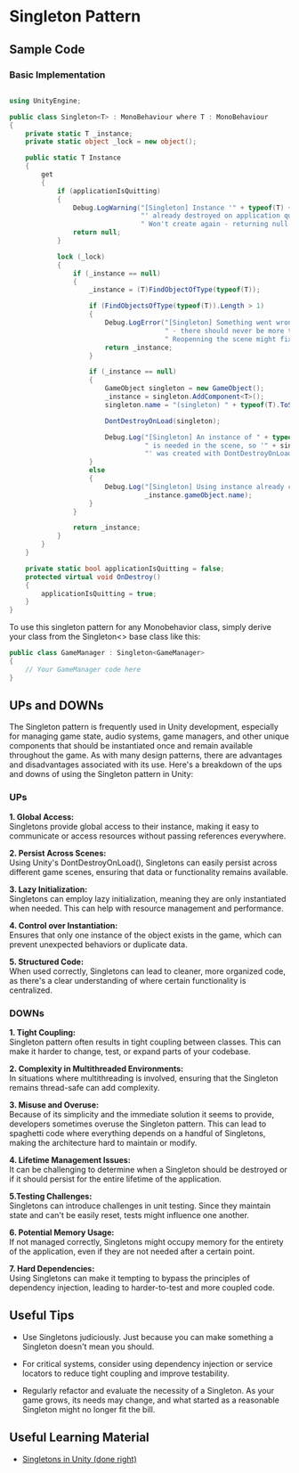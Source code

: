 # Singleton Pattern

## Sample Code

### Basic Implementation
```C#

using UnityEngine;

public class Singleton<T> : MonoBehaviour where T : MonoBehaviour
{
    private static T _instance;
    private static object _lock = new object();

    public static T Instance
    {
        get
        {
            if (applicationIsQuitting)
            {
                Debug.LogWarning("[Singleton] Instance '" + typeof(T) +
                                 "' already destroyed on application quit." +
                                 " Won't create again - returning null.");
                return null;
            }

            lock (_lock)
            {
                if (_instance == null)
                {
                    _instance = (T)FindObjectOfType(typeof(T));

                    if (FindObjectsOfType(typeof(T)).Length > 1)
                    {
                        Debug.LogError("[Singleton] Something went wrong " +
                                       " - there should never be more than 1 singleton!" +
                                       " Reopenning the scene might fix it.");
                        return _instance;
                    }

                    if (_instance == null)
                    {
                        GameObject singleton = new GameObject();
                        _instance = singleton.AddComponent<T>();
                        singleton.name = "(singleton) " + typeof(T).ToString();

                        DontDestroyOnLoad(singleton);

                        Debug.Log("[Singleton] An instance of " + typeof(T) + 
                                  " is needed in the scene, so '" + singleton +
                                  "' was created with DontDestroyOnLoad.");
                    }
                    else
                    {
                        Debug.Log("[Singleton] Using instance already created: " +
                                  _instance.gameObject.name);
                    }
                }

                return _instance;
            }
        }
    }

    private static bool applicationIsQuitting = false;
    protected virtual void OnDestroy()
    {
        applicationIsQuitting = true;
    }
}

```

To use this singleton pattern for any Monobehavior class, simply derive your class from the Singleton<> base class like this:

```C#
public class GameManager : Singleton<GameManager>
{
    // Your GameManager code here
}

```

## UPs and DOWNs

The Singleton pattern is frequently used in Unity development, especially for managing game state, audio systems, game managers, and other unique components that should be instantiated once and remain available throughout the game. As with many design patterns, there are advantages and disadvantages associated with its use. Here's a breakdown of the ups and downs of using the Singleton pattern in Unity:

### UPs

**1. Global Access:** <br>Singletons provide global access to their instance, making it easy to communicate or access resources without passing references everywhere.

**2. Persist Across Scenes:** <br>Using Unity's DontDestroyOnLoad(), Singletons can easily persist across different game scenes, ensuring that data or functionality remains available.

**3. Lazy Initialization:** <br>Singletons can employ lazy initialization, meaning they are only instantiated when needed. This can help with resource management and performance.

**4. Control over Instantiation:** <br>Ensures that only one instance of the object exists in the game, which can prevent unexpected behaviors or duplicate data.

**5. Structured Code:** <br>When used correctly, Singletons can lead to cleaner, more organized code, as there's a clear understanding of where certain functionality is centralized.

### DOWNs

**1. Tight Coupling:** <br>Singleton pattern often results in tight coupling between classes. This can make it harder to change, test, or expand parts of your codebase.

**2. Complexity in Multithreaded Environments:** <br>In situations where multithreading is involved, ensuring that the Singleton remains thread-safe can add complexity.

**3. Misuse and Overuse:** <br>Because of its simplicity and the immediate solution it seems to provide, developers sometimes overuse the Singleton pattern. This can lead to spaghetti code where everything depends on a handful of Singletons, making the architecture hard to maintain or modify.

**4. Lifetime Management Issues:** <br>It can be challenging to determine when a Singleton should be destroyed or if it should persist for the entire lifetime of the application.

**5.Testing Challenges:** <br>Singletons can introduce challenges in unit testing. Since they maintain state and can't be easily reset, tests might influence one another.

**6. Potential Memory Usage:** <br>If not managed correctly, Singletons might occupy memory for the entirety of the application, even if they are not needed after a certain point.

**7. Hard Dependencies:** <br>Using Singletons can make it tempting to bypass the principles of dependency injection, leading to harder-to-test and more coupled code.

## Useful Tips
- Use Singletons judiciously. Just because you can make something a Singleton doesn't mean you should.

- For critical systems, consider using dependency injection or service locators to reduce tight coupling and improve testability.

- Regularly refactor and evaluate the necessity of a Singleton. As your game grows, its needs may change, and what started as a reasonable Singleton might no longer fit the bill.

## Useful Learning Material

* [Singletons in Unity (done right)](https://gamedevbeginner.com/singletons-in-unity-the-right-way/ "by John French @ December 23, 2021")